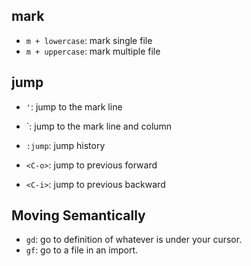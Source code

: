 ## mark

- `m + lowercase`: mark single file
- `m + uppercase`: mark multiple file

## jump

- `'`: jump to the mark line
- `: jump to the mark line and column
- `:jump`: jump history

- `<C-o>`: jump to previous forward
- `<C-i>`: jump to previous backward

## Moving Semantically

- `gd`: go to definition of whatever is under your cursor.
- `gf`: go to a file in an import.

